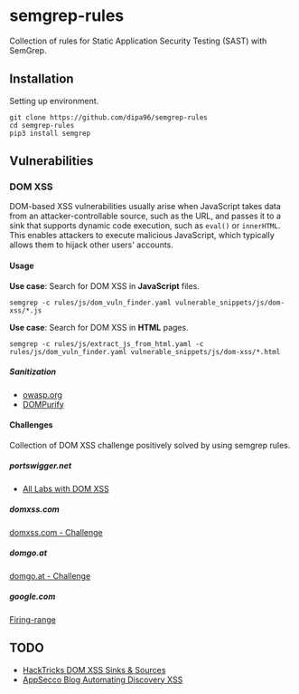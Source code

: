 # semgrep-rules

Collection of rules for Static Application Security Testing (SAST) with SemGrep.

## Installation

Setting up environment.

```shell
git clone https://github.com/dipa96/semgrep-rules
cd semgrep-rules
pip3 install semgrep
```

## Vulnerabilities

### DOM XSS

DOM-based XSS vulnerabilities usually arise when JavaScript takes data from an attacker-controllable source, such as the URL, and passes it to a sink that supports dynamic code execution, such as `eval()` or `innerHTML`. This enables attackers to execute malicious JavaScript, which typically allows them to hijack other users' accounts.

#### Usage

**Use case**: Search for DOM XSS in **JavaScript** files.

```shell
semgrep -c rules/js/dom_vuln_finder.yaml vulnerable_snippets/js/dom-xss/*.js
```

**Use case**: Search for DOM XSS in **HTML** pages.

```shell
semgrep -c rules/js/extract_js_from_html.yaml -c rules/js/dom_vuln_finder.yaml vulnerable_snippets/js/dom-xss/*.html
```


##### Sanitization

+ [owasp.org](https://cheatsheetseries.owasp.org/cheatsheets/DOM_based_XSS_Prevention_Cheat_Sheet.html)
+ [DOMPurify](https://github.com/cure53/DOMPurify)

#### Challenges

Collection of DOM XSS challenge positively solved by using semgrep rules.

##### portswigger.net

+ [All Labs with DOM XSS](https://portswigger.net/web-security/cross-site-scripting/dom-based)

##### domxss.com

[domxss.com - Challenge ](http://www.domxss.com/domxss/01_Basics/00_simple_noHead.html)

##### domgo.at

[domgo.at - Challenge](https://domgo.at/cxss/intro)

##### google.com

[Firing-range](https://public-firing-range.appspot.com/dom/index.html)

## TODO

+ [HackTricks DOM XSS Sinks & Sources](https://book.hacktricks.xyz/pentesting-web/xss-cross-site-scripting/dom-xss)
+ [AppSecco Blog Automating Discovery XSS](https://blog.appsecco.com/automating-discovery-and-exploiting-dom-client-xss-vulnerabilities-using-sboxr-part-3-2ea910dfb429)